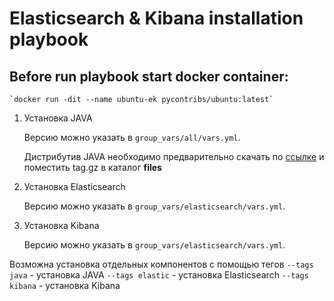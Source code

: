 # Elasticsearch & Kibana installation playbook

## Before run playbook start docker container:
    `docker run -dit --name ubuntu-ek pycontribs/ubuntu:latest`

1. Установка JAVA

   Версию можно указать в `group_vars/all/vars.yml`.

   Дистрибутив JAVA необходимо предварительно скачать по [ссылке](https://www.oracle.com/java/technologies/javase-jdk11-downloads.html) и поместить tag.gz в каталог **files**

2. Установка Elasticsearch

   Версию можно указать в `group_vars/elasticsearch/vars.yml`.

3. Установка Kibana

   Версию можно указать в `group_vars/elasticsearch/vars.yml`.

Возможна установка отдельных компонентов с помощью тегов
`--tags java` - установка JAVA
`--tags elastic` - установка Elasticsearch
`--tags kibana` - установка Kibana